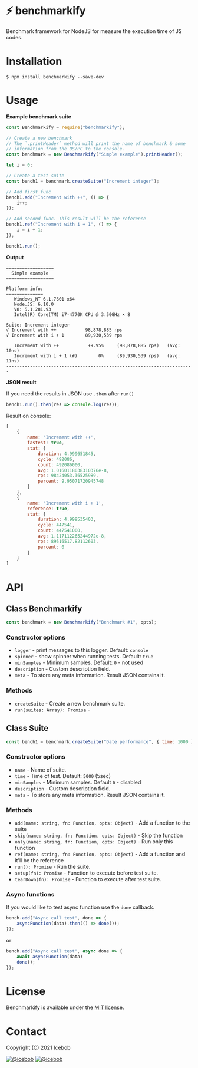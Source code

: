 # :zap: benchmarkify
Benchmark framework for NodeJS for measure the execution time of JS codes.

# Installation
```
$ npm install benchmarkify --save-dev
```

# Usage

**Example benchmark suite**
```js
const Benchmarkify = require("benchmarkify");

// Create a new benchmark
// The `.printHeader` method will print the name of benchmark & some
// information from the OS/PC to the console.
const benchmark = new Benchmarkify("Simple example").printHeader();

let i = 0;

// Create a test suite
const bench1 = benchmark.createSuite("Increment integer");

// Add first func
bench1.add("Increment with ++", () => {
    i++;
});

// Add second func. This result will be the reference
bench1.ref("Increment with i + 1", () => {
    i = i + 1;
});

bench1.run();
```

**Output**
```
==================
  Simple example
==================

Platform info:
==============
   Windows_NT 6.1.7601 x64
   Node.JS: 6.10.0
   V8: 5.1.281.93
   Intel(R) Core(TM) i7-4770K CPU @ 3.50GHz × 8

Suite: Increment integer
√ Increment with ++           98,878,885 rps
√ Increment with i + 1        89,930,539 rps

   Increment with ++           +9.95%     (98,878,885 rps)   (avg: 10ns)
   Increment with i + 1 (#)        0%     (89,930,539 rps)   (avg: 11ns)
-----------------------------------------------------------------------

```

**JSON result**

If you need the results in JSON use `.then` after `run()`
```js
bench1.run().then(res => console.log(res));
```
Result on console:
```js
[
    {
        name: 'Increment with ++',
        fastest: true,
        stat: {
            duration: 4.999651845,
            cycle: 492086,
            count: 492086000,
            avg: 1.0160118038310376e-8,
            rps: 98424053.36525989,
            percent: 9.95071720945748
        }
    },
    {
        name: 'Increment with i + 1',
        reference: true,
        stat: {
            duration: 4.999535403,
            cycle: 447541,
            count: 447541000,
            avg: 1.117112265244972e-8,
            rps: 89516517.82112603,
            percent: 0
        }
    }
]
```

# API

## Class Benchmarkify

```js
const benchmark = new Benchmarkify("Benchmark #1", opts);
```

### Constructor options
* `logger` - print messages to this logger. Default: `console`
* `spinner` - show spinner when running tests. Default: `true`
* `minSamples` - Minimum samples. Default: `0` - not used
* `description` - Custom description field.
* `meta` - To store any meta information. Result JSON contains it.

### Methods
* `createSuite` - Create a new benchmark suite.
* `run(suites: Array): Promise` - 

## Class Suite

```js
const bench1 = benchmark.createSuite("Date performance", { time: 1000 });
```

### Constructor options
* `name` - Name of suite.
* `time` - Time of test. Default: `5000` (5sec)
* `minSamples` - Minimum samples. Default `0` - disabled
* `description` - Custom description field.
* `meta` - To store any meta information. Result JSON contains it.

### Methods
* `add(name: string, fn: Function, opts: Object)` - Add a function to the suite
* `skip(name: string, fn: Function, opts: Object)` - Skip the function
* `only(name: string, fn: Function, opts: Object)` - Run only this function
* `ref(name: string, fn: Function, opts: Object)` - Add a function and it'll be the reference
* `run(): Promise` - Run the suite.
* `setup(fn): Promise` - Function to execute before test suite.
* `tearDown(fn): Promise` - Function to execute after test suite.

### Async functions
If you would like to test async function use the `done` callback.

```js
bench.add("Async call test", done => {
    asyncFunction(data).then(() => done());
});
```

or 

```js
bench.add("Async call test", async done => {
    await asyncFunction(data)
    done();
});
```

# License
Benchmarkify is available under the [MIT license](https://tldrlegal.com/license/mit-license).

# Contact

Copyright (C) 2021 Icebob

[![@icebob](https://img.shields.io/badge/github-icebob-green.svg)](https://github.com/icebob) [![@icebob](https://img.shields.io/badge/twitter-Icebobcsi-blue.svg)](https://twitter.com/Icebobcsi)
